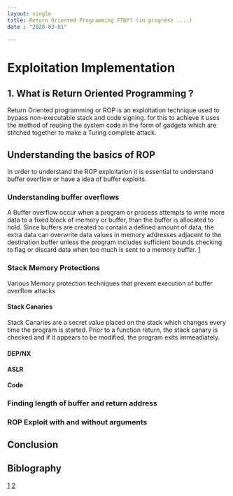 ```yaml
---
layout: single
title: Return Oriented Programming FTW?? (in progress ....)
date : "2020-03-01"

---
```


# **Exploitation Implementation**

## 1. What is Return Oriented Programming ?

Return Oriented programming or ROP is an exploitation technique used to bypass non-executable stack and code signing. for this to achieve it uses the method of reusing the system code in the form of gadgets which are stitched together to make a Turing complete attack. 

## Understanding the basics of ROP

In order to understand the ROP exploitation it is essential to understand buffer overflow or have a idea of buffer exploits.

### Understanding buffer overflows

A Buffer overflow occur when a program or process attempts to write more data to a fixed block of memory or buffer, than the buffer is allocated to hold. Since buffers are created to contain a defined amount of data, the extra data can overwrite data values in memory addresses adjacent to the destination buffer unless the program includes sufficient bounds checking to flag or discard data when too much is sent to a memory buffer. [1](https://searchsecurity.techtarget.com/definition/buffer-overflow) 

### Stack Memory Protections 

Various Memory protection techniques that prevent execution of buffer overflow attacks
	
#### Stack Canaries 

Stack Canaries are a secret value placed on the stack which changes every time the program is started. Prior to a function return, the stack canary is checked and if it appears to be modified, the program exits immeadiately. 

#### DEP/NX 

#### ASLR 






**Code**

### Finding length of buffer and return address

### ROP Exploit with and without arguments

## Conclusion

## Biblography 

[1](https://searchsecurity.techtarget.com/definition/buffer-overflow)
[2](https://www.youtube.com/watch?v=5FJxC59hMRY&t=169s)
